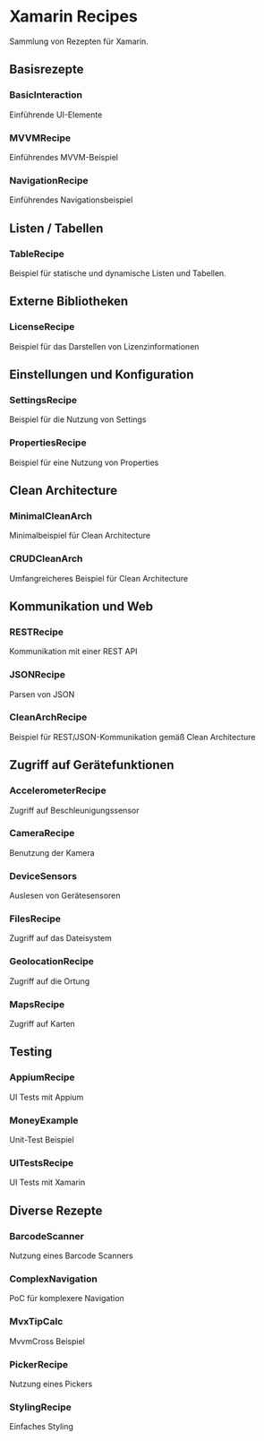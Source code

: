 # Xamarin Recipes

Sammlung von Rezepten für Xamarin.

## Basisrezepte

### BasicInteraction

Einführende UI-Elemente

### MVVMRecipe

Einführendes MVVM-Beispiel

### NavigationRecipe

Einführendes Navigationsbeispiel


## Listen / Tabellen

### TableRecipe

Beispiel für statische und dynamische Listen und Tabellen.

## Externe Bibliotheken

### LicenseRecipe

Beispiel für das Darstellen von Lizenzinformationen

## Einstellungen und Konfiguration

### SettingsRecipe

Beispiel für die Nutzung von Settings

### PropertiesRecipe

Beispiel für eine Nutzung von Properties

## Clean Architecture

### MinimalCleanArch

Minimalbeispiel für Clean Architecture

### CRUDCleanArch

Umfangreicheres Beispiel für Clean Architecture

## Kommunikation und Web

### RESTRecipe

Kommunikation mit einer REST API

### JSONRecipe

Parsen von JSON

### CleanArchRecipe

Beispiel für REST/JSON-Kommunikation gemäß Clean Architecture

## Zugriff auf Gerätefunktionen

### AccelerometerRecipe

Zugriff auf Beschleunigungssensor

### CameraRecipe

Benutzung der Kamera

### DeviceSensors

Auslesen von Gerätesensoren

### FilesRecipe

Zugriff auf das Dateisystem

### GeolocationRecipe

Zugriff auf die Ortung

### MapsRecipe

Zugriff auf Karten

## Testing

### AppiumRecipe

UI Tests mit Appium

### MoneyExample

Unit-Test Beispiel

### UITestsRecipe

UI Tests mit Xamarin

## Diverse Rezepte

### BarcodeScanner

Nutzung eines Barcode Scanners

### ComplexNavigation

PoC für komplexere Navigation

### MvxTipCalc

MvvmCross Beispiel

### PickerRecipe

Nutzung eines Pickers

### StylingRecipe

Einfaches Styling
